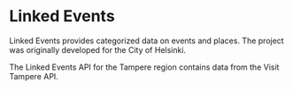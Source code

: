 # Linked Events

Linked Events provides categorized data on events and places. The project was originally developed for the City of Helsinki.

The Linked Events API for the Tampere region contains data from the Visit Tampere API.